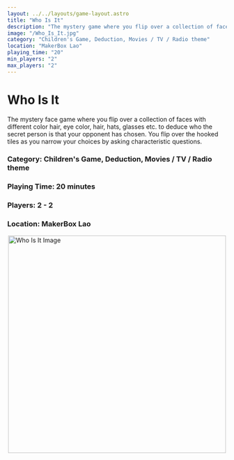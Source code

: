 ```yaml
---
layout: ../../layouts/game-layout.astro
title: "Who Is It"
description: "The mystery game where you flip over a collection of faces with different color hair, eye color, hats, glasses.."
image: "/Who_Is_It.jpg"
category: "Children's Game, Deduction, Movies / TV / Radio theme"
location: "MakerBox Lao"
playing_time: "20"
min_players: "2"
max_players: "2"
---
```

# Who Is It

The mystery face game where you flip over a collection of faces with different color hair, eye color, hair, hats, glasses etc.  to deduce who the secret person is that your opponent has chosen. You flip over the hooked tiles as you narrow your choices by asking characteristic questions.  

### Category: Children's Game, Deduction, Movies / TV / Radio theme

### Playing Time: 20 minutes

### Players: 2 - 2

### Location: MakerBox Lao

<img src="/Who_Is_It.jpg" alt="Who Is It Image" width="500" style="display: block; margin: 0 auto">

    